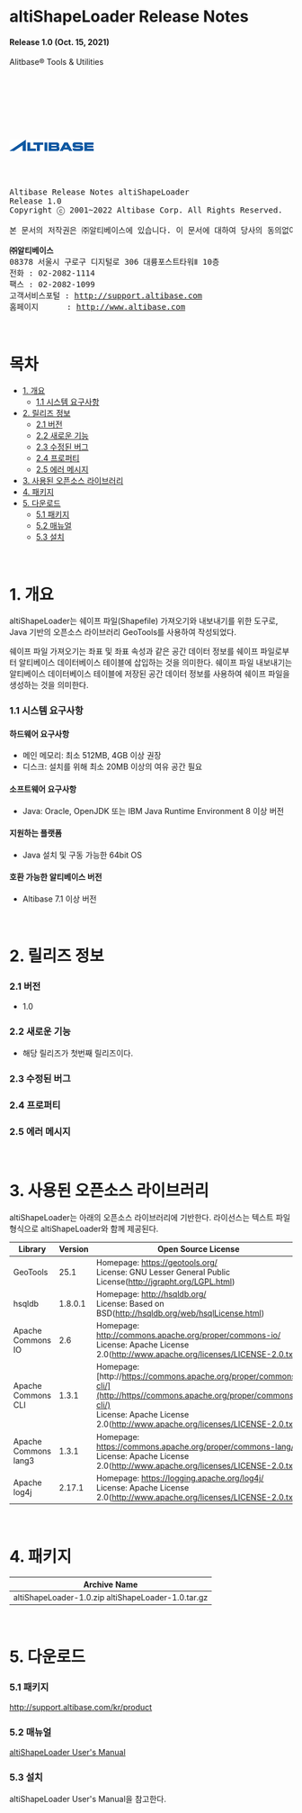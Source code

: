 altiShapeLoader Release Notes
================

#### Release 1.0 (Oct. 15, 2021)

Alitbase® Tools & Utilities

<br><br><br><br><br><br>
<!-- PDF 변환을 위한 여백입니다. --> 







































<!-- PDF 변환을 위한 여백입니다. --> 

<div align="left">
    <img src="media/common/e5cfb3761673686d093a3b00c062fe7a.png">
</div>

<br><br><!-- PDF 변환을 위한 여백입니다. --> 





























<!-- PDF 변환을 위한 여백입니다. --> 

<pre>
Altibase Release Notes altiShapeLoader
Release 1.0
Copyright ⓒ 2001~2022 Altibase Corp. All Rights Reserved.<br>
본 문서의 저작권은 ㈜알티베이스에 있습니다. 이 문서에 대하여 당사의 동의없이 무단으로 복제 또는 전용할 수 없습니다.<br>
<b>㈜알티베이스</b>
08378 서울시 구로구 디지털로 306 대륭포스트타워Ⅱ 10층
전화 : 02-2082-1114
팩스 : 02-2082-1099
고객서비스포털 : <a href='http://support.altibase.com'>http://support.altibase.com</a>
홈페이지      : <a href='http://www.altibase.com/'>http://www.altibase.com</a></pre>

<br>

# 목차

- [1\. 개요](#1-개요)
  - [1.1 시스템 요구사항](#11-시스템-요구사항)
- [2. 릴리즈 정보](#2-릴리즈-정보)
  - [2.1 버전](#21-버전)
  - [2.2 새로운 기능](#22-새로운-기능)
  - [2.3 수정된 버그](#23-수정된-버그)
  - [2.4 프로퍼티](#24-프로퍼티)
  - [2.5 에러 메시지](#25-에러-메시지)
- [3. 사용된 오픈소스 라이브러리](#3-사용된-오픈소스-라이브러리)
- [4. 패키지](#4-패키지)
- [5\. 다운로드](#5-다운로드)
  - [5.1 패키지](#51-패키지)
  - [5.2 매뉴얼](#52-매뉴얼)
  - [5.3 설치](#53-설치)

<br>

# 1. 개요

altiShapeLoader는 쉐이프 파일(Shapefile) 가져오기와 내보내기를 위한 도구로, Java 기반의 오픈소스 라이브러리 GeoTools를 사용하여 작성되었다.

쉐이프 파일 가져오기는 좌표 및 좌표 속성과 같은 공간 데이터 정보를 쉐이프 파일로부터 알티베이스 데이터베이스 테이블에 삽입하는 것을 의미한다. 쉐이프 파일 내보내기는 알티베이스 데이터베이스 테이블에 저장된 공간 데이터 정보를 사용하여 쉐이프 파일을 생성하는 것을 의미한다.

### 1.1 시스템 요구사항

#### 하드웨어 요구사항

- 메인 메모리: 최소 512MB, 4GB 이상 권장
- 디스크: 설치를 위해 최소 20MB 이상의 여유 공간 필요

#### 소프트웨어 요구사항

- Java: Oracle, OpenJDK 또는 IBM Java Runtime Environment 8 이상 버전

#### 지원하는 플랫폼

- Java 설치 및 구동 가능한 64bit OS

#### 호환 가능한 알티베이스 버전

- Altibase 7.1 이상 버전

<br>

# 2. 릴리즈 정보

### 2.1 버전

- 1.0

### 2.2 새로운 기능

- 해당 릴리즈가 첫번째 릴리즈이다.

### 2.3 수정된 버그

### 2.4 프로퍼티

### 2.5 에러 메시지

<br>

# 3. 사용된 오픈소스 라이브러리

altiShapeLoader는 아래의 오픈소스 라이브러리에 기반한다. 라이선스는 텍스트 파일 형식으로 altiShapeLoader와 함께 제공된다.

| Library              | Version | Open Source License                                          |
| -------------------- | ------- | ------------------------------------------------------------ |
| GeoTools             | 25.1    | Homepage: https://geotools.org/ <br>License: GNU Lesser General Public License(http://jgrapht.org/LGPL.html) |
| hsqldb               | 1.8.0.1 | Homepage: http://hsqldb.org/ <br>License: Based on BSD(http://hsqldb.org/web/hsqlLicense.html) |
| Apache Commons IO    | 2.6     | Homepage: http://commons.apache.org/proper/commons-io/ <br>License: Apache License 2.0(http://www.apache.org/licenses/LICENSE-2.0.txt) |
| Apache Commons CLI   | 1.3.1   | Homepage: [http://https://commons.apache.org/proper/commons-cli/](http://https//commons.apache.org/proper/commons-cli/)<br>License: Apache License 2.0(http://www.apache.org/licenses/LICENSE-2.0.txt) |
| Apache Commons lang3 | 1.3.1   | Homepage: https://commons.apache.org/proper/commons-lang/ <br>License: Apache License 2.0(http://www.apache.org/licenses/LICENSE-2.0.txt) |
| Apache log4j         | 2.17.1  | Homepage: https://logging.apache.org/log4j/ <br>License: Apache License 2.0(http://www.apache.org/licenses/LICENSE-2.0.txt) |

<br>

# 4. 패키지

| Archive Name                                       |
| -------------------------------------------------- |
| altiShapeLoader-1.0.zip altiShapeLoader-1.0.tar.gz |

<br>

# 5. 다운로드

### 5.1 패키지

http://support.altibase.com/kr/product

### 5.2 매뉴얼

[altiShapeLoader User's Manual](https://github.com/ALTIBASE/Documents/blob/master/Manuals/Tools/kor/altiShapeLoader%20User's%20Manual.md)

### 5.3 설치

altiShapeLoader User's Manual을 참고한다.
